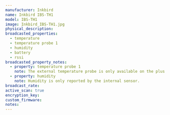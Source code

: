 ```yaml
---
manufacturer: Inkbird
name: Inkbird IBS-TH1
model: IBS-TH1
image: Inkbird_IBS-TH1.jpg
physical_description:
broadcasted_properties:
  - temperature
  - temperature probe 1
  - humidity
  - battery
  - rssi
broadcasted_property_notes:
  - property: temperature probe 1
    note: The external temperature probe is only available on the plus version of the Inkbird sensor. When the external probe is connected, the sensor will stop reporting the internal temperature.
  - property: humidity
    note: Humidity is only reported by the internal sensor.
broadcast_rate:
active_scan: true
encryption_key:
custom_firmware:
notes:
---
```

